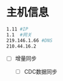 # 主机信息

```bash
1.11 #IP
1.1  #网关
219.146.1.66 #DNS
210.44.16.2
```



- [ ] 增量同步
  - [ ] CDC数据同步







